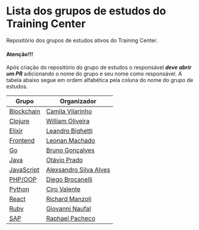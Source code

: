# Lista dos grupos de estudos do Training Center

Repositório dos grupos de estudos ativos do Training Center.

#### Atenção!!!
Após criação do repositório do grupo de estudos o responsável ***deve abrir um PR*** adicionando o nome do grupo e seu nome como responsável. A tabela abaixo segue em ordem alfabética pela coluna do nome do grupo de estudos.

| Grupo | Organizador |
| ----- | ----- |
| [Blockchain](https://github.com/training-center/blockchain-study-group) | [Camila Vilarinho](https://github.com/camilaavilarinho) | 
| [Clojure](https://github.com/training-center/clojure-study-group) | [William Oliveira](https://github.com/woliveiras) | 
| [Elixir](https://github.com/training-center/elixir-study-group) | [Leandro Bighetti](https://github.com/lbighetti) | 
| [Frontend](https://github.com/training-center/frontend-study-group) | [Leonan Machado](https://github.com/leonantvrs) | 
| [Go](https://github.com/training-center/go-study-group) | [Bruno Gonçalves](https://github.com/brunogbr) | 
| [Java](https://github.com/training-center/java-study-group) | [Otávio Prado](https://github.com/otavioprado) |
| [JavaScript](https://github.com/training-center/javascript-study-group) | [Alexsandro Silva Alves](https://github.com/AlexsandroSA) |
| [PHP/OOP](https://github.com/training-center/php-study-group) | [Diego Brocanelli](https://github.com/Diego-Brocanelli) | 
| [Python](https://github.com/training-center/python-study-group) | [Ciro Valente](https://github.com/cvalentefilho) | 
| [React](https://github.com/training-center/react-study-group) | [Richard Manzoli](https://github.com/manzolirch) |
| [Ruby](https://github.com/training-center/ruby-study-group) | [Giovanni Naufal](https://github.com/gionaufal) |
| [SAP](https://github.com/training-center/sap-study-group) | [Raphael Pacheco](https://github.com/pacheco7) |

